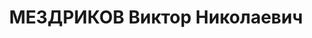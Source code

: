 ---
title: МЕЗДРИКОВ Виктор Николаевич
description: "1903 г.р., м.р. г. Самара, русский, из мещан, женат, \n  место жит.\
  \ до ареста г. Керчь, технический директор Керченского металлургического завода,\
  \ \n  арест. 17.06.1937 Керченским ГО НКВД Крыма, ст. 58-8, 9, 11 УК РСФСР: член\
  \ контрреволюционной организации \n  осужден 07.01.1938 Верховным Судом Крыма к\
  \ расстрелу, расстрелян 08.01.1938 г., \n  реабилитир. 09.05.1957 г. Верховным Судом\
  \ СССР"
---